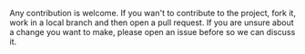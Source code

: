 Any contribution is welcome. If you wan't to contribute to the project, fork it, work in a local branch and then open a pull request. If you are unsure about a change you want to make, please open an issue before so we can discuss it.
